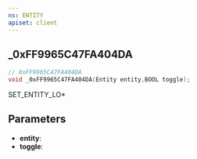 ```yaml
---
ns: ENTITY
apiset: client
---
```

## _0xFF9965C47FA404DA

```c
// 0xFF9965C47FA404DA
void _0xFF9965C47FA404DA(Entity entity,BOOL toggle);
```

SET_ENTITY_LO*

## Parameters
* **entity**:
* **toggle**:



